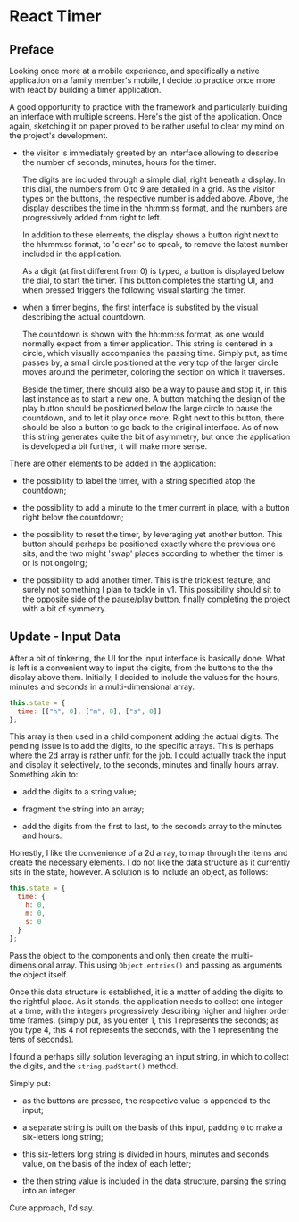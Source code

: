 # React Timer

## Preface

Looking once more at a mobile experience, and specifically a native application on a family member's mobile, I decide to practice once more with react by building a timer application.

A good opportunity to practice with the framework and particularly building an interface with multiple screens.
Here's the gist of the application. Once again, sketching it on paper proved to be rather useful to clear my mind on the project's development.

- the visitor is immediately greeted by an interface allowing to describe the number of seconds, minutes, hours for the timer.

  The digits are included through a simple dial, right beneath a display. In this dial, the numbers from 0 to 9 are detailed in a grid. As the visitor types on the buttons, the respective number is added above. Above, the display describes the time in the hh:mm:ss format, and the numbers are progressively added from right to left.

  In addition to these elements, the display shows a button right next to the hh:mm:ss format, to 'clear' so to speak, to remove the latest number included in the application.

  As a digit (at first different from 0) is typed, a button is displayed below the dial, to start the timer. This button completes the starting UI, and when pressed triggers the following visual starting the timer.

- when a timer begins, the first interface is substited by the visual describing the actual countdown.

  The countdown is shown with the hh:mm:ss format, as one would normally expect from a timer application. This string is centered in a circle, which visually accompanies the passing time. Simply put, as time passes by, a small circle positioned at the very top of the larger circle moves around the perimeter, coloring the section on which it traverses.

  Beside the timer, there should also be a way to pause and stop it, in this last instance as to start a new one. A button matching the design of the play button should be positioned below the large circle to pause the countdown, and to let it play once more. Right next to this button, there should be also a button to go back to the original interface. As of now this string generates quite the bit of asymmetry, but once the application is developed a bit further, it will make more sense.

There are other elements to be added in the application:

- the possibility to label the timer, with a string specified atop the countdown;

- the possibility to add a minute to the timer current in place, with a button right below the countdown;

- the possibility to reset the timer, by leveraging yet another button. This button should perhaps be positioned exactly where the previous one sits, and the two might 'swap' places according to whether the timer is or is not ongoing;

- the possibility to add another timer. This is the trickiest feature, and surely not something I plan to tackle in v1. This possibility should sit to the opposite side of the pause/play button, finally completing the project with a bit of symmetry.

## Update - Input Data

After a bit of tinkering, the UI for the input interface is basically done. What is left is a convenient way to input the digits, from the buttons to the the display above them. Initially, I decided to include the values for the hours, minutes and seconds in a multi-dimensional array.

```js
this.state = {
  time: [["h", 0], ["m", 0], ["s", 0]]
};
```

This array is then used in a child component adding the actual digits. The pending issue is to add the digits, to the specific arrays. This is perhaps where the 2d array is rather unfit for the job. I could actually track the input and display it selectively, to the seconds, minutes and finally hours array. Something akin to:

- add the digits to a string value;

- fragment the string into an array;

- add the digits from the first to last, to the seconds array to the minutes and hours.

Honestly, I like the convenience of a 2d array, to map through the items and create the necessary elements. I do not like the data structure as it currently sits in the state, however. A solution is to include an object, as follows:

```js
this.state = {
  time: {
    h: 0,
    m: 0,
    s: 0
  }
};
```

Pass the object to the components and only then create the multi-dimensional array. This using `Object.entries()` and passing as arguments the object itself.

Once this data structure is established, it is a matter of adding the digits to the rightful place. As it stands, the application needs to collect one integer at a time, with the integers progressively describing higher and higher order time frames. (simply put, as you enter 1, this 1 represents the seconds; as you type 4, this 4 not represents the seconds, with the 1 representing the tens of seconds).

I found a perhaps silly solution leveraging an input string, in which to collect the digits, and the `string.padStart()` method.

Simply put:

- as the buttons are pressed, the respective value is appended to the input;

- a separate string is built on the basis of this input, padding `0` to make a six-letters long string;

- this six-letters long string is divided in hours, minutes and seconds value, on the basis of the index of each letter;

- the then string value is included in the data structure, parsing the string into an integer.

Cute approach, I'd say.
